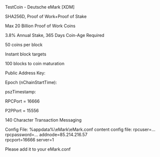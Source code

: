 TestCoin - Deutsche eMark [XDM]

SHA256D, Proof of Work+Proof of Stake

Max 20 Billion Proof of Work Coins

3.8% Annual Stake, 365 Days Coin-Age Required

50 coins per block

Instant block targets

100 blocks to coin maturation

Public Address Key: 

Epoch (nChainStartTime): 

pszTimestamp: 

RPCPort = 16666

P2PPort = 15556

140 Character Transaction Messaging

Config File: %appdata%\eMark\eMark.conf
content config file:
rpcuser=...
rpcpassword=...
addnode=85.214.216.57   
rpcport=16666
server=1

Please add it to your eMark.conf
